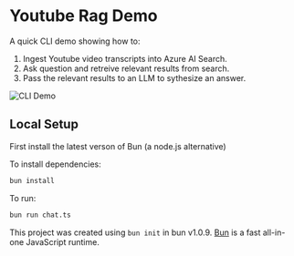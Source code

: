 # Youtube Rag Demo

A quick CLI demo showing how to:

1. Ingest Youtube video transcripts into Azure AI Search.
2. Ask question and retreive relevant results from search.
3. Pass the relevant results to an LLM to sythesize an answer.

![CLI Demo](assets/youtube-rag-demo.gif)

## Local Setup

First install the latest verson of Bun (a node.js alternative)

To install dependencies:

```bash
bun install
```

To run:

```bash
bun run chat.ts
```

This project was created using `bun init` in bun v1.0.9. [Bun](https://bun.sh) is a fast all-in-one JavaScript runtime.
